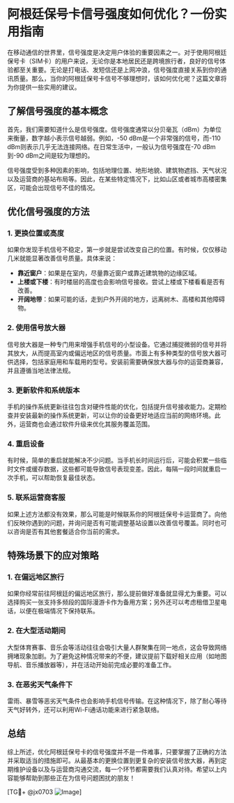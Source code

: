 # 阿根廷保号卡信号强度如何优化？一份实用指南

在移动通信的世界里，信号强度是决定用户体验的重要因素之一。对于使用阿根廷保号卡（SIM卡）的用户来说，无论你是本地居民还是跨境旅行者，良好的信号体验都至关重要。无论是打电话、发短信还是上网冲浪，信号强度直接关系到你的通讯质量。那么，当你的阿根廷保号卡信号不够理想时，该如何优化呢？这篇文章将为你提供一些实用的建议。

## 了解信号强度的基本概念

首先，我们需要知道什么是信号强度。信号强度通常以分贝毫瓦（dBm）为单位来衡量，数字越小表示信号越弱。例如，-50 dBm是一个非常强的信号，而-110 dBm则表示几乎无法连接网络。在日常生活中，一般认为信号强度在-70 dBm到-90 dBm之间是较为理想的。

信号强度受到多种因素的影响，包括地理位置、地形地貌、建筑物遮挡、天气状况以及运营商的基站布局等。因此，在某些特定情况下，比如山区或者城市高楼密集区，可能会出现信号不佳的情况。

## 优化信号强度的方法

### 1. 更换位置或高度

如果你发现手机信号不稳定，第一步就是尝试改变自己的位置。有时候，仅仅移动几米就能显著改善信号质量。具体来说：

- **靠近窗户**：如果是在室内，尽量靠近窗户或靠近建筑物的边缘区域。
- **上楼或下楼**：有时楼层的高度也会影响信号接收。尝试上楼或下楼看看是否有改善。
- **开阔地带**：如果可能的话，走到户外开阔的地方，远离树木、高楼和其他障碍物。

### 2. 使用信号放大器

信号放大器是一种专门用来增强手机信号的小型设备。它通过捕捉微弱的信号并将其放大，从而提高室内或偏远地区的信号质量。市面上有多种类型的信号放大器可供选择，包括家庭用和车载用的型号。安装前需要确保放大器与你的运营商兼容，并且遵循当地法律法规。

### 3. 更新软件和系统版本

手机的操作系统更新往往包含对硬件性能的优化，包括提升信号接收能力。定期检查并安装最新的操作系统更新，可以让你的设备更好地适应当前的网络环境。此外，运营商也会通过软件升级来优化其服务覆盖范围。

### 4. 重启设备

有时候，简单的重启就能解决不少问题。当手机长时间运行后，可能会积累一些临时文件或缓存数据，这些都可能导致信号表现变差。因此，每隔一段时间就重启一次手机，可以帮助恢复最佳状态。

### 5. 联系运营商客服

如果上述方法都没有效果，那么可能是时候联系你的阿根廷保号卡运营商了。向他们反映你遇到的问题，并询问是否有可能调整基站设置以改善信号覆盖。同时也可以咨询是否有其他套餐适合你当前的需求。

## 特殊场景下的应对策略

### 1. 在偏远地区旅行

如果你经常前往阿根廷的偏远地区旅行，那么提前做好准备就显得尤为重要。可以选择购买一张支持多频段的国际漫游卡作为备用方案；另外还可以考虑租借卫星电话，以便在极端情况下保持联系。

### 2. 在大型活动期间

大型体育赛事、音乐会等活动往往会吸引大量人群聚集在同一地点，这会导致网络拥堵现象加剧。为了避免这种情况带来的不便，建议提前下载好相关应用（如地图导航、音乐播放器等），并在活动开始前完成必要的准备工作。

### 3. 在恶劣天气条件下

雷雨、暴雪等恶劣天气条件也会影响手机信号传输。在这种情况下，除了耐心等待天气好转外，还可以利用Wi-Fi通话功能来进行紧急联络。

## 总结

综上所述，优化阿根廷保号卡的信号强度并不是一件难事，只要掌握了正确的方法并采取适当的措施即可。从最基本的更换位置到更复杂的安装信号放大器，再到定期维护设备以及与运营商沟通交流，每一个环节都需要我们认真对待。希望以上内容能够帮助到那些正在为信号问题困扰的朋友！

[TG💪+ @jx0703 ![Image](https://github.com/user-attachments/assets/dbca1d08-cadb-493c-b0ec-ad6f7a83f270)]